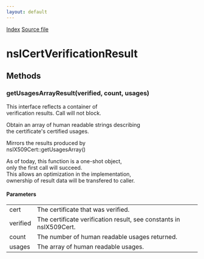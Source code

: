 ```yaml
---
layout: default
---
```

<div id='links'><a href="../index.html">Index</a>
<a href="http://dxr.mozilla.org/mozilla-central/source/security/manager/ssl/public/nsIX509Cert.idl">Source file</a>
</div>

# nsICertVerificationResult #

## Methods ##

### getUsagesArrayResult(verified, count, usages) ###
  
 This interface reflects a container of  
 verification results. Call will not block.  
  
 Obtain an array of human readable strings describing  
 the certificate's certified usages.  
  
 Mirrors the results produced by  
 nsIX509Cert::getUsagesArray()  
  
 As of today, this function is a one-shot object,  
 only the first call will succeed.  
 This allows an optimization in the implementation,  
 ownership of result data will be transfered to caller.  
  
  

#### Parameters ####

<table>

<tr>
<td>cert</td>
<td>The certificate that was verified.  
</td>
</tr>

<tr>
<td>verified</td>
<td>The certificate verification result,  
        see constants in nsIX509Cert.  
</td>
</tr>

<tr>
<td>count</td>
<td>The number of human readable usages returned.  
</td>
</tr>

<tr>
<td>usages</td>
<td>The array of human readable usages.  
</td>
</tr>

</table>
